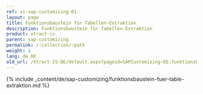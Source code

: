 ```yaml
---
ref: xi-sap-customizing-01
layout: page
title: Funktionsbaustein für Tabellen-Extraktion
description: Funktionsbaustein für Tabellen-Extraktion
product: xtract-is
parent: sap-customizing
permalink: /:collection/:path
weight: 1
lang: de_DE
old_url: /Xtract-IS-DE/default.aspx?pageid=SAPCustomizing-DE:funktionsbaustein-fuer-table-komprimierung	
---
```

{% include _content/de/sap-customizing/funktionsbaustein-fuer-table-extraktion.md  %}